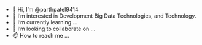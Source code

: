 - 👋 Hi, I’m @parthpatel9414
- 👀 I’m interested in Development Big Data Technologies, and Technology.
- 🌱 I’m currently learning ...
- 💞️ I’m looking to collaborate on ...
- 📫 How to reach me ...

<!---
parthpatel9414/parthpatel9414 is a ✨ special ✨ repository because its `README.md` (this file) appears on your GitHub profile.
You can click the Preview link to take a look at your changes.
--->
